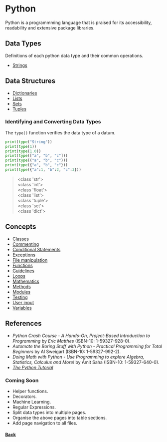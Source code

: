 # Python 
Python is a programmming language that is praised for its accessibility, readability and extensive package libraries. 

## Data Types
Definitions of each python data type and their common operations.
- [Strings](data_types/strings.md)


## Data Structures
- [Dictionaries](data_types/dictionaries.md)
- [Lists](data_types/lists.md)
- [Sets](data_types/sets.md)
- [Tuples](data_types/tuples.md)


### Identifying and Converting Data Types
The ```type()``` function verifies the data type of a datum.
```python
print(type("String"))
print(type(1))
print(type(1.0))
print(type(["a", "b", "c"]))
print(type(("a", "b", "c")))
print(type({"a", "b", "c"}))
print(type({"a":1, "b":2, "c":3}))
```
> <class 'str'>\
> <class 'int'>\
> <class 'float'>\
> <class 'list'>\
> <class 'tuple'>\
> <class 'set'>\
> <class 'dict'>

## Concepts
- [Classes](classes.md)
- [Commenting](comments.md)
- [Conditional Statements](conditionals.md)
- [Exceptions](exceptions.md)
- [File manipulation](files.md)
- [Functions](functions.md)
- [Guidelines](guidelines.md)
- [Loops](loops.md)
- [Mathematics](mathematics.md)
- [Methods](methods.md)
- [Modules](modules.md)
- [Testing](testing.md)
- [User input](user_input.md)
- [Variables](variables.md)

## References 
- *Python Crash Course - A Hands-On, Project-Based Introduction to Programming* by *Eric Matthes* (ISBN-10: 1-59327-928-0).
- *Automate the Boring Stuff with Python - Practical Programming for Total Beginners* by Al Sweigart (ISBN-10: 1-59327-992-2).
- *Doing Math with Python - Use Programming to explore Algebra, Statistics, Calculus and More!* by Amit Saha (ISBN-10: 1-59327-640-0).
- [*The Python Tutorial*](https://docs.python.org/3/tutorial/index.html)

### Coming Soon
- Helper functions.
- Decorators.
- Machine Learning.
- Regular Expressions.
- Split data types into multiple pages.
- Organise the above pages into table sections.
- Add page navigation to all files.
 
#### [Back](../../README.md)
